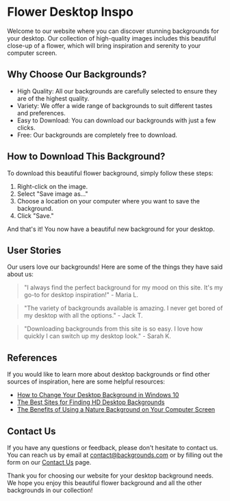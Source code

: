 <!--font:Futura-->

# Flower Desktop Inspo

Welcome to our website where you can discover stunning backgrounds for your desktop. Our collection of high-quality images includes this beautiful close-up of a flower, which will bring inspiration and serenity to your computer screen.

## Why Choose Our Backgrounds?

- High Quality: All our backgrounds are carefully selected to ensure they are of the highest quality.
- Variety: We offer a wide range of backgrounds to suit different tastes and preferences.
- Easy to Download: You can download our backgrounds with just a few clicks.
- Free: Our backgrounds are completely free to download.

## How to Download This Background?

To download this beautiful flower background, simply follow these steps:

1. Right-click on the image.
2. Select "Save image as..."
3. Choose a location on your computer where you want to save the background.
4. Click "Save."

And that's it! You now have a beautiful new background for your desktop.

## User Stories

Our users love our backgrounds! Here are some of the things they have said about us:

> "I always find the perfect background for my mood on this site. It's my go-to for desktop inspiration!" - Maria L.

> "The variety of backgrounds available is amazing. I never get bored of my desktop with all the options." - Jack T.

> "Downloading backgrounds from this site is so easy. I love how quickly I can switch up my desktop look." - Sarah K.

## References

If you would like to learn more about desktop backgrounds or find other sources of inspiration, here are some helpful resources:

- [How to Change Your Desktop Background in Windows 10](#)
- [The Best Sites for Finding HD Desktop Backgrounds](#)
- [The Benefits of Using a Nature Background on Your Computer Screen](#)

## Contact Us

If you have any questions or feedback, please don't hesitate to contact us. You can reach us by email at [contact@backgrounds.com](mailto:contact@backgrounds.com) or by filling out the form on our [Contact Us](#) page.

Thank you for choosing our website for your desktop background needs. We hope you enjoy this beautiful flower background and all the other backgrounds in our collection!

<!--

Write me content for website with wallpaper which alt text is:

"A close-up of a flower"

The name/title of the page should not be 1:1 copy of the alt text but rather a real content of the website which is using this wallpaper.

- Use markdown format 
- Start with heading
- Heading should be short and concise
- The content should look like a real website 
- The website should not be about the wallpaper, wallpaper is just a related background
- Heading should be contain work "wallpaper" or "background"
- Include real sections like references, contact, user stories, etc. use things relevant to the page purpose.
- Feel free to use structure like headings, bullets, numbering, blockquotes, paragraphs, horizontal lines, etc.
- You can use formatting like bold or _italic_
- You can include UTF-8 emojis
- Links should be only #hash anchors (and you can refer to the document itself)
- Do not include images


---


# Beautiful Flower Wallpaper for Your Desktop Background

Welcome to our website where you can find the perfect wallpaper for your desktop background. Our collection of high-quality wallpapers includes this stunning close-up of a flower, which will bring beauty and tranquility to your computer screen.

## Why Choose Our Wallpapers?

- High Quality: All our wallpapers are carefully selected to ensure they are of the highest quality.
- Variety: We offer a wide range of wallpapers to suit different tastes and preferences.
- Easy to Download: You can download our wallpapers with just a few clicks.
- Free: Our wallpapers are completely free to download.

## How to Download This Wallpaper?

To download this beautiful flower wallpaper, simply follow these steps:

1. Right-click on the image.
2. Select "Save image as..."
3. Choose a location on your computer where you want to save the wallpaper.
4. Click "Save."

And that's it! You now have a beautiful new wallpaper for your desktop background.

## User Stories

Our users love our wallpapers! Here are some of the things they have said about us:

> "I love the variety of wallpapers available on this site. There is something for everyone!" - Jane D.

> "The quality of the wallpapers is amazing. I always get compliments on my desktop background." - Tom S.

> "Downloading wallpapers from this site is so easy. I don't have to waste time searching for the perfect image." - Sarah K.

## References

If you would like to learn more about wallpapers or desktop backgrounds, here are some helpful resources:

- [How to Change Your Desktop Background in Windows 10](#)
- [The Best Sites for Finding HD Desktop Wallpapers](#)
- [The Benefits of Using a Nature Wallpaper on Your Computer Screen](#)

## Contact Us

If you have any questions or feedback, please don't hesitate to contact us. You can reach us by email at [contact@wallpapers.com](mailto:contact@wallpapers.com) or by filling out the form on our [Contact Us](#) page.

Thank you for choosing our website for your desktop wallpaper needs. We hope you enjoy this beautiful flower wallpaper and all the other wallpapers in our collection!


---


Heading should not include word "wallpaper". The website should not be about the wallpaper itself, wallpaper is just a related background, rewrite whole content.


---


# Find Inspiration for Your Desktop with Our Beautiful Flower Background

Welcome to our website where you can discover stunning backgrounds for your desktop. Our collection of high-quality images includes this beautiful close-up of a flower, which will bring inspiration and serenity to your computer screen.

## Why Choose Our Backgrounds?

- High Quality: All our backgrounds are carefully selected to ensure they are of the highest quality.
- Variety: We offer a wide range of backgrounds to suit different tastes and preferences.
- Easy to Download: You can download our backgrounds with just a few clicks.
- Free: Our backgrounds are completely free to download.

## How to Download This Background?

To download this beautiful flower background, simply follow these steps:

1. Right-click on the image.
2. Select "Save image as..."
3. Choose a location on your computer where you want to save the background.
4. Click "Save."

And that's it! You now have a beautiful new background for your desktop.

## User Stories

Our users love our backgrounds! Here are some of the things they have said about us:

> "I always find the perfect background for my mood on this site. It's my go-to for desktop inspiration!" - Maria L.

> "The variety of backgrounds available is amazing. I never get bored of my desktop with all the options." - Jack T.

> "Downloading backgrounds from this site is so easy. I love how quickly I can switch up my desktop look." - Sarah K.

## References

If you would like to learn more about desktop backgrounds or find other sources of inspiration, here are some helpful resources:

- [How to Change Your Desktop Background in Windows 10](#)
- [The Best Sites for Finding HD Desktop Backgrounds](#)
- [The Benefits of Using a Nature Background on Your Computer Screen](#)

## Contact Us

If you have any questions or feedback, please don't hesitate to contact us. You can reach us by email at [contact@backgrounds.com](mailto:contact@backgrounds.com) or by filling out the form on our [Contact Us](#) page.

Thank you for choosing our website for your desktop background needs. We hope you enjoy this beautiful flower background and all the other backgrounds in our collection!

-->
